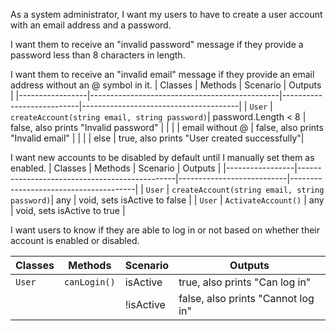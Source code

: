 As a system administrator,
I want my users to have to create a user account with an email address and a password.


I want them to receive an "invalid password" message if they provide a
password less than 8 characters in length.


I want them to receive an "invalid email" message if they provide an email
address without an @ symbol in it.
| Classes         | Methods                                       | Scenario                  | Outputs                               |
|-----------------|-----------------------------------------------|---------------------------|---------------------------------------|
| `User`	      | `createAccount(string email, string password)`| password.Length < 8       | false, also prints "Invalid password" |
|                 |                                               | email without @           | false, also prints "Invalid email"    |
|                 |                                               | else                      | true, also prints "User created successfully"|


I want new accounts to be disabled by default until I manually set them as enabled.
| Classes         | Methods                                       | Scenario                  | Outputs                               |
|-----------------|-----------------------------------------------|---------------------------|---------------------------------------|
| `User`	      | `createAccount(string email, string password)`| any                       | void, sets isActive to false          |
| `User`	      | `ActivateAccount()`                           | any                       | void, sets isActive to true           |

I want users to know if they are able to log in or not based on whether their
account is enabled or disabled.

| Classes         | Methods                                       | Scenario                  | Outputs                               |
|-----------------|-----------------------------------------------|---------------------------|---------------------------------------|
| `User`	      | `canLogin()`                                  | isActive                  | true, also prints "Can log in"    |
|                 |                                               | !isActive                 | false, also prints "Cannot log in" |